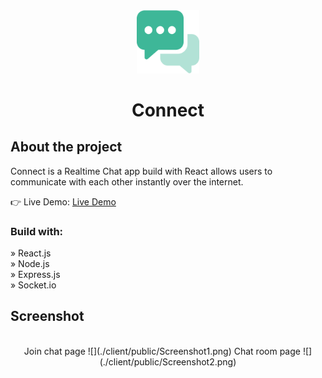 <div align='center'><img style="width:20%" src='./client/public/chat.png'/><h1>Connect</h1></div>

<h2>About the project</h2>

  <p>Connect is a Realtime Chat app build with React allows users to communicate with
each other instantly over the internet.</p>

👉 Live Demo: <a href='https://connect-react-client.vercel.app/'>Live Demo</a>

<h3>Build with:</h3>

» React.js <br>
» Node.js <br>
» Express.js <br>
» Socket.io <br>

<h2>Screenshot</h2>
<br>
<div align='center'>
Join chat page
![](./client/public/Screenshot1.png)
Chat room page
![](./client/public/Screenshot2.png)
</div>
